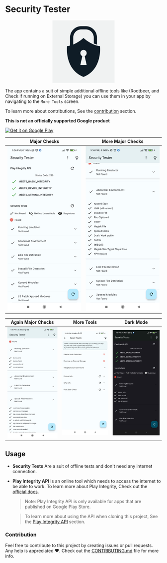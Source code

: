# Security Tester

<div align="center">
    <img src="./images/icon_512x512.png" alt="app logo" height="200">
</div>

The app contains a suit of simple additional offline tools like (Rootbeer, and Check if running on External Storage) you can use them in your app by navigating to the `More Tools` screen.

To learn more about contributions, See the [contribution](#contribution) section.

**This is not an officially supported Google product**

[<img src="https://play.google.com/intl/en_us/badges/images/generic/en-play-badge.png"
     alt="Get it on Google Play"
     height="80">](https://play.google.com/store/apps/details?id=com.ahmed.security_tester)

| Major Checks | More Major Checks |
|---|---|
| ![app home screen](./images/1687032141804.jpg) | ![displaying abnormal environment detection](./images/1687032141796.jpg) |

| Again Major Checks | More Tools | Dark Mode |
|---|---|---|
| ![displaying emulator detection](./images/1687032141787.jpg) | ![more tools screen](./images/1687032141779.png) | ![dark theme home screen](./images/1687032141769.jpg) |

## Usage

- **Security Tests** Are a suit of offline tests and don't need any internet connection.

- **Play Integrity API** Is an online tool which needs to access the internet to be able to work. To learn more about Play Integrity, Check out the [official docs](https://developer.android.com/google/play/integrity).

    > Note: Play Integrity API is only available for apps that are published on Google Play Store.

    > To learn more about using the API when cloning this project, See the [Play Integrity API](./CONTRIBUTING.md#how-to-use-play-integrity-api) section.

### Contribution

Feel free to contribute to this project by creating issues or pull requests. Any help is appreciated ❤️. Check out the [CONTRIBUTING.md](./CONTRIBUTING.md) file for more info.
